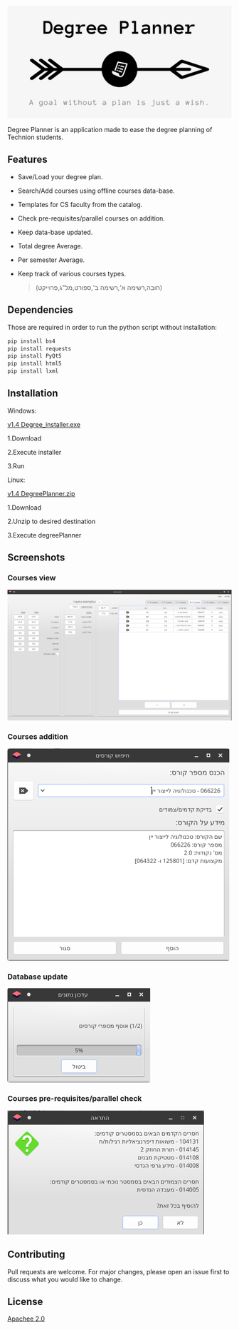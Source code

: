 ![](/images/github_cover.png)

Degree Planner is an application made to ease the degree planning of Technion students.

## Features

- Save/Load your degree plan.

- Search/Add courses using offline courses data-base.

- Templates for CS faculty from the catalog.

- Check pre-requisites/parallel courses on addition.

- Keep data-base updated.

- Total degree Average.

- Per semester Average.

- Keep track of various courses types.

    >(חובה,רשימה א',רשימה ב',ספורט,מל"ג,פרוייקט)
   
## Dependencies
Those are required in order to run the python script without installation:
```bash
pip install bs4
pip install requests
pip install PyQt5
pip install html5
pip install lxml
```

## Installation

Windows:

[v1.4 Degree_installer.exe](https://github.com/Vladimir-pa/Degree-Planer/releases/download/1.4/dp_install.exe)

1.Download

2.Execute installer

3.Run

Linux:

[v1.4 DegreePlanner.zip](https://github.com/Vladimir-pa/Degree-Planer/releases/download/1.4/degreePlanner.zip)

1.Download

2.Unzip to desired destination

3.Execute degreePlanner 

## Screenshots

### Courses view
![](/images/screen/screen_main_window.png)

### Courses addition
![](/images/screen/screen_search.png)

### Database update
![](/images/screen/screen_update.png)

### Courses pre-requisites/parallel check
![](/images/screen/screen_prereq.png)

## Contributing
Pull requests are welcome. For major changes, please open an issue first to discuss what you would like to change.


## License
[Apachee 2.0](https://www.apache.org/licenses/LICENSE-2.0.txt)
